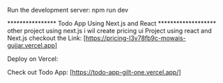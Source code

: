 Run the development server: npm run dev

**************** Todo App Using Next.js and React *******************
other  project using next.js 
i wil create pricing ui Project using react and Next.js
checkout the Link: [https://pricing-l3v78fb9c-mowais-gujjar.vercel.app]

Deploy on Vercel:

Check out Todo App: [https://todo-app-gilt-one.vercel.app/]
